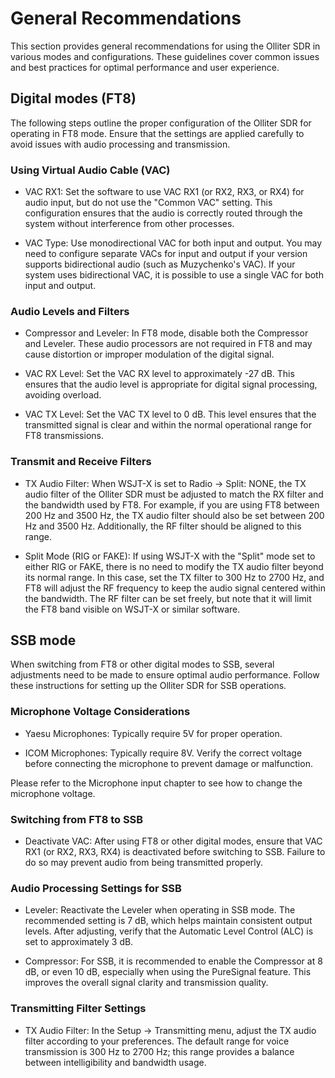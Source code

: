 # General Recommendations

This section provides general recommendations for using the Olliter SDR in various modes and configurations. These guidelines cover common issues and best practices for optimal performance and user experience.

## Digital modes (FT8)

The following steps outline the proper configuration of the Olliter SDR for operating in FT8 mode. Ensure that the settings are applied carefully to avoid issues with audio processing and transmission.

### Using Virtual Audio Cable (VAC)

* VAC RX1: Set the software to use VAC RX1 (or RX2, RX3, or RX4) for audio input, but do not use the \"Common VAC\" setting. This configuration ensures that the audio is correctly routed through the system without interference from other processes.

* VAC Type: Use monodirectional VAC for both input and output. You may need to configure separate VACs for input and output if your version supports bidirectional audio (such as Muzychenko\'s VAC). If your system uses bidirectional VAC, it is possible to use a single VAC for both input and output.

### Audio Levels and Filters

* Compressor and Leveler: In FT8 mode, disable both the Compressor and Leveler. These audio processors are not required in FT8 and may cause distortion or improper modulation of the digital signal.

* VAC RX Level: Set the VAC RX level to approximately -27 dB. This ensures that the audio level is appropriate for digital signal processing, avoiding overload.

* VAC TX Level: Set the VAC TX level to 0 dB. This level ensures that the transmitted signal is clear and within the normal operational range for FT8 transmissions.

### Transmit and Receive Filters

* TX Audio Filter: When WSJT-X is set to Radio -\> Split: NONE, the TX audio filter of the Olliter SDR must be adjusted to match the RX filter and the bandwidth used by FT8. For example, if you are using FT8 between 200 Hz and 3500 Hz, the TX audio filter should also be set between 200 Hz and 3500 Hz. Additionally, the RF filter should be aligned to this range.

* Split Mode (RIG or FAKE): If using WSJT-X with the \"Split\" mode set to either RIG or FAKE, there is no need to modify the TX audio filter beyond its normal range. In this case, set the TX filter to 300 Hz to 2700 Hz, and FT8 will adjust the RF frequency to keep the audio signal centered within the bandwidth. The RF filter can be set freely, but note that it will limit the FT8 band visible on WSJT-X or similar software.

## SSB mode

When switching from FT8 or other digital modes to SSB, several adjustments need to be made to ensure optimal audio performance. Follow these instructions for setting up the Olliter SDR for SSB operations.

### Microphone Voltage Considerations

* Yaesu Microphones: Typically require 5V for proper operation.

* ICOM Microphones: Typically require 8V. Verify the correct voltage before connecting the microphone to prevent damage or malfunction.

Please refer to the Microphone input chapter to see how to change the microphone voltage.

### Switching from FT8 to SSB

* Deactivate VAC: After using FT8 or other digital modes, ensure that VAC RX1 (or RX2, RX3, RX4) is deactivated before switching to SSB. Failure to do so may prevent audio from being transmitted properly.

### Audio Processing Settings for SSB

* Leveler: Reactivate the Leveler when operating in SSB mode. The recommended setting is 7 dB, which helps maintain consistent output levels. After adjusting, verify that the Automatic Level Control (ALC) is set to approximately 3 dB.

* Compressor: For SSB, it is recommended to enable the Compressor at 8 dB, or even 10 dB, especially when using the PureSignal feature. This improves the overall signal clarity and transmission quality.

### Transmitting Filter Settings

* TX Audio Filter: In the Setup -\> Transmitting menu, adjust the TX audio filter according to your preferences. The default range for voice transmission is 300 Hz to 2700 Hz; this range provides a balance between intelligibility and bandwidth usage.
